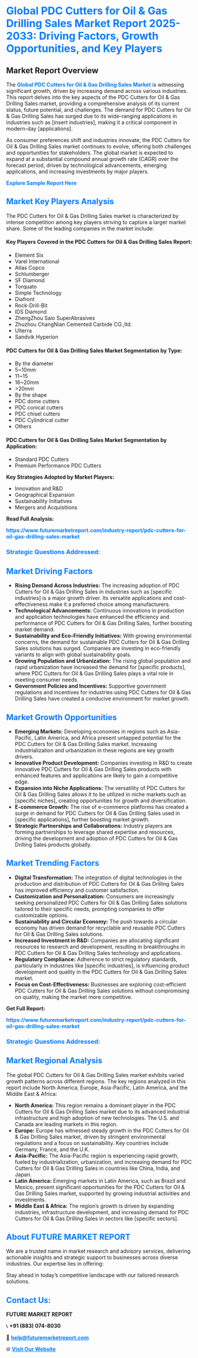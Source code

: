 <h1 style="color: #007BFF;">Global PDC Cutters for Oil & Gas Drilling Sales Market Report 2025-2033: Driving Factors, Growth Opportunities, and Key Players</h1>

<section id="overview">
<h2>Market Report Overview</h2>
<p>The <a href="https://www.futuremarketreport.com/industry-report/pdc-cutters-for-oil-gas-drilling-sales-market" style="color: #007BFF; text-decoration: none;"><strong>Global PDC Cutters for Oil & Gas Drilling Sales Market</strong></a> is witnessing significant growth, driven by increasing demand across various industries. This report delves into the key aspects of the PDC Cutters for Oil & Gas Drilling Sales market, providing a comprehensive analysis of its current status, future potential, and challenges. The demand for PDC Cutters for Oil & Gas Drilling Sales has surged due to its wide-ranging applications in industries such as [insert industries], making it a critical component in modern-day [applications].</p>
<p>As consumer preferences shift and industries innovate, the PDC Cutters for Oil & Gas Drilling Sales market continues to evolve, offering both challenges and opportunities for stakeholders. The global market is expected to expand at a substantial compound annual growth rate (CAGR) over the forecast period, driven by technological advancements, emerging applications, and increasing investments by major players.</p>
</section>

<section id="overview">
<p><a href="https://www.futuremarketreport.com/request-sample/reportId=109368" style="color: #007BFF; text-decoration: none;"><strong>Explore Sample Report Here</strong></a></p>
</section>

<section id="key-players">
<h2 style="color: #007BFF;">Market Key Players Analysis</h2>
<p>The PDC Cutters for Oil & Gas Drilling Sales market is characterized by intense competition among key players striving to capture a larger market share. Some of the leading companies in the market include:</p>
<h4>Key Players Covered in the PDC Cutters for Oil & Gas Drilling Sales Report:</h4>
<ul><li>Element Six</li><li>Varel International</li><li>Atlas Copco</li><li>Schlumberger</li><li>SF Diamond</li><li>Torquato</li><li>Simple Technology</li><li>Diafront</li><li>Rock-Drill-Bit</li><li>IDS Diamond</li><li>ZhengZhou Saio SuperAbrasives</li><li>Zhuzhou ChangNian Cemented Carbide CO.,ltd.</li><li>Ulterra</li><li>Sandvik Hyperion</li></ul>
<h4>PDC Cutters for Oil & Gas Drilling Sales Market Segmentation by Type:</h4>
<ul><li>By the diameter</li><li>5~10mm</li><li>11~15</li><li>16~20mm</li><li>&gt;20mm</li><li>By the shape</li><li>PDC dome cutters</li><li>PDC conical cutters</li><li>PDC chisel cutters</li><li>PDC Cylindrical cutter</li><li>Others</li></ul>

<h4>PDC Cutters for Oil & Gas Drilling Sales Market Segmentation by Application:</h4>
<ul><li>Standard PDC Cutters</li><li>Premium Performance PDC Cutters</li></ul>
<p><strong>Key Strategies Adopted by Market Players:</strong></p>
<ul>
<li>Innovation and R&D</li>
<li>Geographical Expansion</li>
<li>Sustainability Initiatives</li>
<li>Mergers and Acquisitions</li>
</ul>
</section>

<section>
<p><strong>Read Full Analysis: </strong></p><a href="https://www.futuremarketreport.com/industry-report/pdc-cutters-for-oil-gas-drilling-sales-market" style="color: #007BFF; text-decoration: none;"><strong>https://www.futuremarketreport.com/industry-report/pdc-cutters-for-oil-gas-drilling-sales-market</strong></a>
<h3 style="color: #007BFF;">Strategic Questions Addressed:</h3>
</section>

<section id="driving-factors">
<h2 style="color: #007BFF;">Market Driving Factors</h2>
<ul>
<li><strong>Rising Demand Across Industries:</strong> The increasing adoption of PDC Cutters for Oil & Gas Drilling Sales in industries such as [specific industries] is a major growth driver. Its versatile applications and cost-effectiveness make it a preferred choice among manufacturers.</li>
<li><strong>Technological Advancements:</strong> Continuous innovations in production and application technologies have enhanced the efficiency and performance of PDC Cutters for Oil & Gas Drilling Sales, further boosting market demand.</li>
<li><strong>Sustainability and Eco-Friendly Initiatives:</strong> With growing environmental concerns, the demand for sustainable PDC Cutters for Oil & Gas Drilling Sales solutions has surged. Companies are investing in eco-friendly variants to align with global sustainability goals.</li>
<li><strong>Growing Population and Urbanization:</strong> The rising global population and rapid urbanization have increased the demand for [specific products], where PDC Cutters for Oil & Gas Drilling Sales plays a vital role in meeting consumer needs.</li>
<li><strong>Government Policies and Incentives:</strong> Supportive government regulations and incentives for industries using PDC Cutters for Oil & Gas Drilling Sales have created a conducive environment for market growth.</li>
</ul>
</section>

<section id="growth-opportunities">
<h2 style="color: #007BFF;">Market Growth Opportunities</h2>
<ul>
<li><strong>Emerging Markets:</strong> Developing economies in regions such as Asia-Pacific, Latin America, and Africa present untapped potential for the PDC Cutters for Oil & Gas Drilling Sales market. Increasing industrialization and urbanization in these regions are key growth drivers.</li>
<li><strong>Innovative Product Development:</strong> Companies investing in R&D to create innovative PDC Cutters for Oil & Gas Drilling Sales products with enhanced features and applications are likely to gain a competitive edge.</li>
<li><strong>Expansion into Niche Applications:</strong> The versatility of PDC Cutters for Oil & Gas Drilling Sales allows it to be utilized in niche markets such as [specific niches], creating opportunities for growth and diversification.</li>
<li><strong>E-commerce Growth:</strong> The rise of e-commerce platforms has created a surge in demand for PDC Cutters for Oil & Gas Drilling Sales used in [specific applications], further boosting market growth.</li>
<li><strong>Strategic Partnerships and Collaborations:</strong> Industry players are forming partnerships to leverage shared expertise and resources, driving the development and adoption of PDC Cutters for Oil & Gas Drilling Sales products globally.</li>
</ul>
</section>

<section id="trending-factors">
<h2 style="color: #007BFF;">Market Trending Factors</h2>
<ul>
<li><strong>Digital Transformation:</strong> The integration of digital technologies in the production and distribution of PDC Cutters for Oil & Gas Drilling Sales has improved efficiency and customer satisfaction.</li>
<li><strong>Customization and Personalization:</strong> Consumers are increasingly seeking personalized PDC Cutters for Oil & Gas Drilling Sales solutions tailored to their specific needs, prompting companies to offer customizable options.</li>
<li><strong>Sustainability and Circular Economy:</strong> The push towards a circular economy has driven demand for recyclable and reusable PDC Cutters for Oil & Gas Drilling Sales solutions.</li>
<li><strong>Increased Investment in R&D:</strong> Companies are allocating significant resources to research and development, resulting in breakthroughs in PDC Cutters for Oil & Gas Drilling Sales technology and applications.</li>
<li><strong>Regulatory Compliance:</strong> Adherence to strict regulatory standards, particularly in industries like [specific industries], is influencing product development and quality in the PDC Cutters for Oil & Gas Drilling Sales market.</li>
<li><strong>Focus on Cost-Effectiveness:</strong> Businesses are exploring cost-efficient PDC Cutters for Oil & Gas Drilling Sales solutions without compromising on quality, making the market more competitive.</li>
</ul>
</section>

<section>
<p><strong>Get Full Report: </strong></p><a href="https://www.futuremarketreport.com/industry-report/pdc-cutters-for-oil-gas-drilling-sales-market" style="color: #007BFF; text-decoration: none;"><strong>https://www.futuremarketreport.com/industry-report/pdc-cutters-for-oil-gas-drilling-sales-market</strong></a>
<h3 style="color: #007BFF;">Strategic Questions Addressed:</h3>
</section>


<section id="regional-analysis">
<h2 style="color: #007BFF;">Market Regional Analysis</h2>
<p>The global PDC Cutters for Oil & Gas Drilling Sales market exhibits varied growth patterns across different regions. The key regions analyzed in this report include North America, Europe, Asia-Pacific, Latin America, and the Middle East & Africa:</p>
<ul>
<li><strong>North America:</strong> This region remains a dominant player in the PDC Cutters for Oil & Gas Drilling Sales market due to its advanced industrial infrastructure and high adoption of new technologies. The U.S. and Canada are leading markets in this region.</li>
<li><strong>Europe:</strong> Europe has witnessed steady growth in the PDC Cutters for Oil & Gas Drilling Sales market, driven by stringent environmental regulations and a focus on sustainability. Key countries include Germany, France, and the U.K.</li>
<li><strong>Asia-Pacific:</strong> The Asia-Pacific region is experiencing rapid growth, fueled by industrialization, urbanization, and increasing demand for PDC Cutters for Oil & Gas Drilling Sales in countries like China, India, and Japan.</li>
<li><strong>Latin America:</strong> Emerging markets in Latin America, such as Brazil and Mexico, present significant opportunities for the PDC Cutters for Oil & Gas Drilling Sales market, supported by growing industrial activities and investments.</li>
<li><strong>Middle East & Africa:</strong> The region’s growth is driven by expanding industries, infrastructure development, and increasing demand for PDC Cutters for Oil & Gas Drilling Sales in sectors like [specific sectors].</li>
</ul>
</section>

<footer>
<h2 style="color: #007BFF;">About FUTURE MARKET REPORT</h2>
<p>We are a trusted name in market research and advisory services, delivering actionable insights and strategic support to businesses across diverse industries. Our expertise lies in offering:</p>

<p>Stay ahead in today’s competitive landscape with our tailored research solutions.</p>

<h2 style="color: #007BFF;">Contact Us:</h2>
<p><strong>FUTURE MARKET REPORT</strong></p>
<p>📞 <strong>+91 (883) 074-8030</strong></p>
<p>📧 <strong><a href="mailto:help@futuremarketreport.com" style="color: #007BFF;">help@futuremarketreport.com</a></strong></p>
<p>🌐 <strong><a href="https://www.futuremarketreport.com/" style="color: #007BFF;">Visit Our Website</a></strong></p>
</footer>